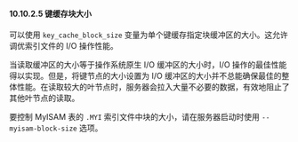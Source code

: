 #### 10.10.2.5 键缓存块大小

可以使用 `key_cache_block_size` 变量为单个键缓存指定块缓冲区的大小。这允许调优索引文件的 I/O 操作性能。

当读取缓冲区的大小等于操作系统原生 I/O 缓冲区的大小时，I/O 操作的最佳性能得以实现。但是，将键节点的大小设置为 I/O 缓冲区的大小并不总能确保最佳的整体性能。在读取较大的叶节点时，服务器会拉入大量不必要的数据，有效地阻止了其他叶节点的读取。

要控制 MyISAM 表的 `.MYI` 索引文件中块的大小，请在服务器启动时使用 `--myisam-block-size` 选项。

